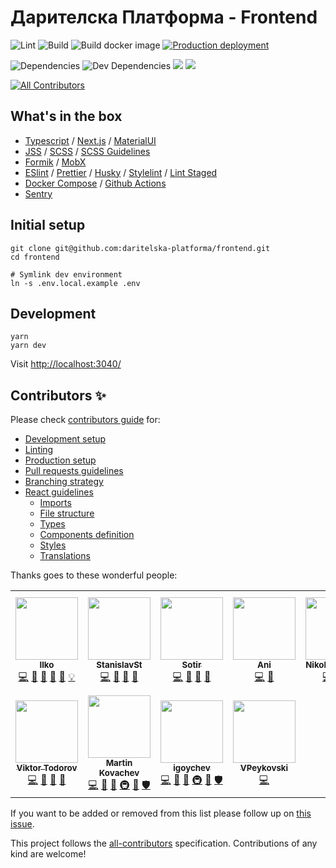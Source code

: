 # Дарителска Платформа - Frontend

![Lint](https://github.com/daritelska-platforma/frontend/workflows/Lint/badge.svg)
![Build](https://github.com/daritelska-platforma/frontend/workflows/Build/badge.svg)
![Build docker image](https://github.com/daritelska-platforma/frontend/workflows/Build%20docker%20image/badge.svg)
[![Production deployment](https://github.com/daritelska-platforma/frontend/actions/workflows/deploy-production.yml/badge.svg)](https://github.com/daritelska-platforma/frontend/actions/workflows/deploy-production.yml)

![Dependencies](https://img.shields.io/david/daritelska-platforma/frontend)
![Dev Dependencies](https://img.shields.io/david/dev/daritelska-platforma/frontend)
![](https://img.shields.io/github/license/daritelska-platforma/frontend)
![](https://img.shields.io/github/issues/daritelska-platforma/frontend)

<!-- ALL-CONTRIBUTORS-BADGE:START - Do not remove or modify this section -->
[![All Contributors](https://img.shields.io/badge/all_contributors-11-orange.svg?style=flat-square)](#contributors-)
<!-- ALL-CONTRIBUTORS-BADGE:END -->

## What's in the box

- [Typescript](https://www.typescriptlang.org/) / [Next.js](https://nextjs.org/) / [MaterialUI](https://material-ui.com/)
- [JSS](https://cssinjs.org/?v=v10.5.1#react-jss-example) / [SCSS](https://sass-lang.com/) / [SCSS Guidelines](https://github.com/bjankord/stylelint-config-sass-guidelines)
- [Formik](https://formik.org/) / [MobX](https://mobx.js.org/)
- [ESlint](https://eslint.org/) / [Prettier](https://prettier.io/) / [Husky](https://github.com/typicode/husky) / [Stylelint](https://stylelint.io/) / [Lint Staged](https://github.com/okonet/lint-staged)
- [Docker Compose](https://docs.docker.com/compose/) / [Github Actions](https://docs.github.com/en/free-pro-team@latest/actions/reference)
- [Sentry](https://sentry.io/organizations/podkrepibg/)

## Initial setup

```shell
git clone git@github.com:daritelska-platforma/frontend.git
cd frontend

# Symlink dev environment
ln -s .env.local.example .env
```

## Development

```shell
yarn
yarn dev
```

Visit <http://localhost:3040/>

## Contributors ✨

Please check [contributors guide](https://github.com/daritelska-platforma/frontend/blob/master/CONTRIBUTING.md) for:

- [Development setup](https://github.com/daritelska-platforma/frontend/blob/master/CONTRIBUTING.md#development)
- [Linting](https://github.com/daritelska-platforma/frontend/blob/master/CONTRIBUTING.md#linting)
- [Production setup](https://github.com/daritelska-platforma/frontend/blob/master/CONTRIBUTING.md#production)
- [Pull requests guidelines](https://github.com/daritelska-platforma/frontend/blob/master/CONTRIBUTING.md#pull-requests)
- [Branching strategy](https://github.com/daritelska-platforma/frontend/blob/master/CONTRIBUTING.md#branching-strategy)
- [React guidelines](https://github.com/daritelska-platforma/frontend/blob/master/CONTRIBUTING.md#react-guidelines)
  - [Imports](https://github.com/daritelska-platforma/frontend/blob/master/CONTRIBUTING.md#imports)
  - [File structure](https://github.com/daritelska-platforma/frontend/blob/master/CONTRIBUTING.md#file-structure)
  - [Types](https://github.com/daritelska-platforma/frontend/blob/master/CONTRIBUTING.md#types)
  - [Components definition](https://github.com/daritelska-platforma/frontend/blob/master/CONTRIBUTING.md#components)
  - [Styles](https://github.com/daritelska-platforma/frontend/blob/master/CONTRIBUTING.md#styles)
  - [Translations](https://github.com/daritelska-platforma/frontend/blob/master/CONTRIBUTING.md#translations-i18n)

Thanks goes to these wonderful people:

<!-- ALL-CONTRIBUTORS-LIST:START - Do not remove or modify this section -->
<!-- prettier-ignore-start -->
<!-- markdownlint-disable -->
<table>
  <tr>
    <td align="center"><a href="https://stackoverflow.com/users/668245/kachar"><img src="https://avatars.githubusercontent.com/u/893608?v=4?s=100" width="100px;" alt=""/><br /><sub><b>Ilko</b></sub></a><br /><a href="https://github.com/daritelska-platforma/frontend/commits?author=kachar" title="Code">💻</a> <a href="https://github.com/daritelska-platforma/frontend/commits?author=kachar" title="Documentation">📖</a> <a href="https://github.com/daritelska-platforma/frontend/pulls?q=is%3Apr+reviewed-by%3Akachar" title="Reviewed Pull Requests">👀</a> <a href="#maintenance-kachar" title="Maintenance">🚧</a> <a href="https://github.com/daritelska-platforma/frontend/issues?q=author%3Akachar" title="Bug reports">🐛</a> <a href="#example-kachar" title="Examples">💡</a></td>
    <td align="center"><a href="http://stackoverflow.com/users/6163171/stanleys?tab=profile"><img src="https://avatars.githubusercontent.com/u/12186099?v=4?s=100" width="100px;" alt=""/><br /><sub><b>StanislavSt</b></sub></a><br /><a href="https://github.com/daritelska-platforma/frontend/commits?author=StanislavSt" title="Code">💻</a> <a href="https://github.com/daritelska-platforma/frontend/commits?author=StanislavSt" title="Documentation">📖</a> <a href="https://github.com/daritelska-platforma/frontend/pulls?q=is%3Apr+reviewed-by%3AStanislavSt" title="Reviewed Pull Requests">👀</a> <a href="#tool-StanislavSt" title="Tools">🔧</a></td>
    <td align="center"><a href="https://github.com/sotir-ls"><img src="https://avatars.githubusercontent.com/u/4455130?v=4?s=100" width="100px;" alt=""/><br /><sub><b>Sotir</b></sub></a><br /><a href="https://github.com/daritelska-platforma/frontend/commits?author=sotir-ls" title="Code">💻</a> <a href="https://github.com/daritelska-platforma/frontend/commits?author=sotir-ls" title="Documentation">📖</a> <a href="https://github.com/daritelska-platforma/frontend/pulls?q=is%3Apr+reviewed-by%3Asotir-ls" title="Reviewed Pull Requests">👀</a> <a href="#tool-sotir-ls" title="Tools">🔧</a></td>
    <td align="center"><a href="https://github.com/ani-kalpachka"><img src="https://avatars.githubusercontent.com/u/14351733?v=4?s=100" width="100px;" alt=""/><br /><sub><b>Ani</b></sub></a><br /><a href="https://github.com/daritelska-platforma/frontend/commits?author=ani-kalpachka" title="Code">💻</a> <a href="https://github.com/daritelska-platforma/frontend/commits?author=ani-kalpachka" title="Documentation">📖</a></td>
    <td align="center"><a href="https://github.com/Nikola-Andreev"><img src="https://avatars.githubusercontent.com/u/19424332?v=4?s=100" width="100px;" alt=""/><br /><sub><b>Nikola Andreev</b></sub></a><br /><a href="https://github.com/daritelska-platforma/frontend/commits?author=Nikola-Andreev" title="Code">💻</a> <a href="https://github.com/daritelska-platforma/frontend/commits?author=Nikola-Andreev" title="Documentation">📖</a> <a href="#tool-Nikola-Andreev" title="Tools">🔧</a></td>
    <td align="center"><a href="https://petkopavlovski.com/"><img src="https://avatars.githubusercontent.com/u/32264020?v=4?s=100" width="100px;" alt=""/><br /><sub><b>Pete Pavlovski</b></sub></a><br /><a href="https://github.com/daritelska-platforma/frontend/commits?author=arthas168" title="Code">💻</a> <a href="https://github.com/daritelska-platforma/frontend/commits?author=arthas168" title="Documentation">📖</a> <a href="https://github.com/daritelska-platforma/frontend/pulls?q=is%3Apr+reviewed-by%3Aarthas168" title="Reviewed Pull Requests">👀</a></td>
    <td align="center"><a href="https://github.com/uzuntonev"><img src="https://avatars.githubusercontent.com/u/51097961?v=4?s=100" width="100px;" alt=""/><br /><sub><b>Georgi Uzuntonev</b></sub></a><br /><a href="https://github.com/daritelska-platforma/frontend/commits?author=uzuntonev" title="Code">💻</a> <a href="https://github.com/daritelska-platforma/frontend/commits?author=uzuntonev" title="Documentation">📖</a> <a href="https://github.com/daritelska-platforma/frontend/pulls?q=is%3Apr+reviewed-by%3Auzuntonev" title="Reviewed Pull Requests">👀</a> <a href="#tool-uzuntonev" title="Tools">🔧</a></td>
  </tr>
  <tr>
    <td align="center"><a href="https://github.com/vikinatora"><img src="https://avatars.githubusercontent.com/u/29047760?v=4?s=100" width="100px;" alt=""/><br /><sub><b>Viktor Todorov</b></sub></a><br /><a href="https://github.com/daritelska-platforma/frontend/commits?author=vikinatora" title="Code">💻</a> <a href="https://github.com/daritelska-platforma/frontend/commits?author=vikinatora" title="Documentation">📖</a> <a href="https://github.com/daritelska-platforma/frontend/pulls?q=is%3Apr+reviewed-by%3Avikinatora" title="Reviewed Pull Requests">👀</a> <a href="#tool-vikinatora" title="Tools">🔧</a></td>
    <td align="center"><a href="http://www.nimasystems.com"><img src="https://avatars.githubusercontent.com/u/126405?v=4?s=100" width="100px;" alt=""/><br /><sub><b>Martin Kovachev</b></sub></a><br /><a href="https://github.com/daritelska-platforma/frontend/commits?author=miraclebg" title="Code">💻</a> <a href="https://github.com/daritelska-platforma/frontend/commits?author=miraclebg" title="Documentation">📖</a> <a href="#tool-miraclebg" title="Tools">🔧</a> <a href="#infra-miraclebg" title="Infrastructure (Hosting, Build-Tools, etc)">🚇</a> <a href="#maintenance-miraclebg" title="Maintenance">🚧</a> <a href="#security-miraclebg" title="Security">🛡️</a></td>
    <td align="center"><a href="https://github.com/igoychev"><img src="https://avatars.githubusercontent.com/u/7055304?v=4?s=100" width="100px;" alt=""/><br /><sub><b>igoychev</b></sub></a><br /><a href="https://github.com/daritelska-platforma/frontend/commits?author=igoychev" title="Code">💻</a> <a href="https://github.com/daritelska-platforma/frontend/commits?author=igoychev" title="Documentation">📖</a> <a href="#tool-igoychev" title="Tools">🔧</a> <a href="#infra-igoychev" title="Infrastructure (Hosting, Build-Tools, etc)">🚇</a> <a href="#maintenance-igoychev" title="Maintenance">🚧</a> <a href="#security-igoychev" title="Security">🛡️</a></td>
    <td align="center"><a href="https://github.com/VPeykovski"><img src="https://avatars.githubusercontent.com/u/22998082?v=4?s=100" width="100px;" alt=""/><br /><sub><b>VPeykovski</b></sub></a><br /><a href="https://github.com/daritelska-platforma/frontend/commits?author=VPeykovski" title="Code">💻</a></td>
  </tr>
</table>

<!-- markdownlint-restore -->
<!-- prettier-ignore-end -->

<!-- ALL-CONTRIBUTORS-LIST:END -->

If you want to be added or removed from this list please follow up on [this issue](https://github.com/daritelska-platforma/frontend/issues/2).

This project follows the [all-contributors](https://github.com/all-contributors/all-contributors) specification. Contributions of any kind are welcome!
